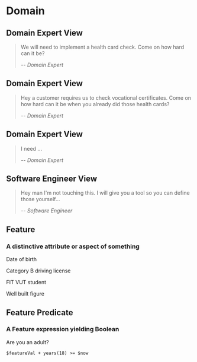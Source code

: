 # Domain

## Domain Expert View

> We will need to implement a health card check. Come on how hard can it be?
>
> -- <cite>Domain Expert</cite>

## Domain Expert View

> Hey a customer requires us to check vocational certificates. Come on how
> hard can it be when you already did those health cards?
>
> -- <cite>Domain Expert</cite>

## Domain Expert View

> I need ...
>
> -- <cite>Domain Expert</cite>

## Software Engineer View

> Hey man I'm not touching this. I will give you a tool so you can
> define those yourself...
>
> -- <cite> Software Engineer</cite>

## Feature

### A distinctive attribute or aspect of something

Date of birth

Category B driving license

FIT VUT student

Well built figure

## Feature Predicate

### A Feature expression yielding Boolean

Are you an adult?

```
$featureVal + years(18) >= $now
```
